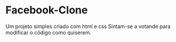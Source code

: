 # Facebook-Clone
Um projeto simples criado com html e css
Sintam-se a votande para modificar o código como quiserem.
